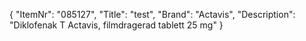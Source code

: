 {
  "ItemNr": "085127",
  "Title": "test",
  "Brand": "Actavis",
  "Description": "Diklofenak T Actavis, filmdragerad tablett 25 mg"
}